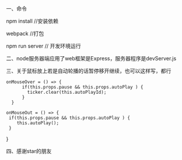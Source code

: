 一、命令

npm install
//安装依赖

webpack
//打包

npm run server
// 开发环境运行


二、node服务器端应用了web框架是Express，服务器程序是devServer.js


三、关于鼠标放上若是自动轮播的话暂停移开继续，也可以这样写，都行

    onMouseOver = () => {
          if(this.props.pause && this.props.autoPlay ) {
            ticker.clear(this.autoPlayId);
          }
      }

    onMouseOut = () => {
     if(this.props.pause && this.props.autoPlay ) {
        this.autoPlay();
     }
  }


四、感谢star的朋友 
